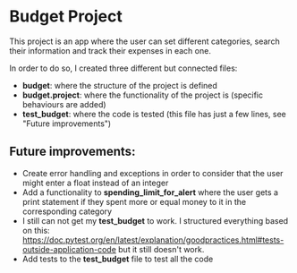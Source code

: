 # Budget Project

This project is an app where the user can set different categories, search their information and track their expenses in each one.

In order to do so, I created three different but connected files:
- **budget**: where the structure of the project is defined
- **budget.project**: where the functionality of the project is (specific behaviours are added) 
- **test_budget**: where the code is tested (this file has just a few lines, see "Future improvements")

## Future improvements:
- Create error handling and exceptions in order to consider that the user might enter a float instead of an integer
- Add a functionality to **spending_limit_for_alert** where the user gets a print statement if they spent more or equal money to it in the corresponding  category
- I still can not get my **test_budget** to work. I structured everything based on this: https://doc.pytest.org/en/latest/explanation/goodpractices.html#tests-outside-application-code but it still doesn't work.
- Add tests to the **test_budget** file to test all the code
